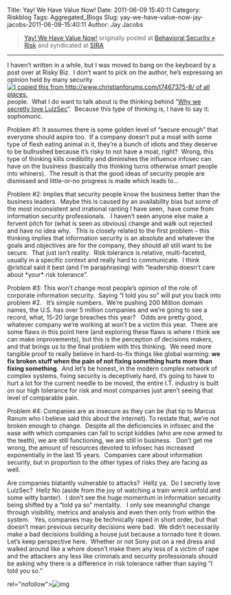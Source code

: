 Title: Yay! We Have Value Now!
Date: 2011-06-09 15:40:11
Category: Riskblog
Tags: Aggregated_Blogs
Slug: yay-we-have-value-now-jay-jacobs-2011-06-09-15:40:11
Author: Jay Jacobs

>[Yay! We Have Value Now!](http://beechplane.wordpress.com/2011/06/09/yay-we-have-value/) originally posted at [Behavioral Security » Risk](http://beechplane.wordpress.com) and syndicated at [SIRA](http://societyinforisk.org)
***
I haven’t written in a while, but I was moved to bang on the keyboard by a post over at Risky Biz.  I don’t want to pick on the author, he’s expressing an opinion held by many security [![I copied this from http://www.christianforums.com/t7467375-8/ of all places.](http://beechplane.files.wordpress.com/2011/06/image_thumb.png?w=244&h=160)](http://beechplane.files.wordpress.com/2011/06/image.png)people.  What I do want to talk about is the thinking behind “[Why we secretly love LulzSec](http://risky.biz/lulzsec)”.  Because this type of thinking is, I have to say it: sophomoric. 

Problem \#1: It assumes there is some golden level of “secure enough” that everyone should aspire too.  If a company doesn’t put a moat with some type of flesh eating animal in it, they’re a bunch of idiots and they deserve to be bullrushed because it’s risky to not have a moat, right?  Wrong, this type of thinking kills credibility and diminishes the influence infosec can have on the business (basically this thinking turns otherwise smart people into whiners).  The result is that the good ideas of security people are dismissed and little-or-no progress is made which leads to…

Problem \#2: Implies that security people know the business better than the business leaders.  Maybe this is caused by an availability bias but some of the most inconsistent and irrational ranting I have seen,  have come from information security professionals.   I haven’t seen anyone else make a fervent pitch for (what is seen as obvious) change and walk out rejected and have no idea why.   This is closely related to the first problem – this thinking implies that information security is an absolute and whatever the goals and objectives are for the company, they should all still want to be secure.  That just isn’t reality.  Risk tolerance is relative, multi-faceted, usually in a specific context and really hard to communicate.  I think @ristical said it best (and I’m paraphrasing) with “leadership doesn’t care about \*your\* risk tolerance”.

Problem \#3: This won’t change most people’s opinion of the role of corporate information security.  Saying “I told you so” will put you back into problem \#2.   It’s simple numbers.  We’re pushing 200 Million domain names, the U.S. has over 5 million companies and we’re going to see a record, what, 15-20 large breaches this year?   Odds are pretty good, whatever company we’re working at won’t be a victim this year.  There are some flaws in this point here (and exploring these flaws is where I think we can make improvements), but this is the perception of decisions makers, and that brings us to the final problem with this thinking.  We need more tangible proof to really believe in hard-to-fix things like global warming: **we fix broken stuff when the pain of not fixing something hurts more than fixing something**.  And let’s be honest, in the modern complex network of complex systems, fixing security is deceptively hard, it’s going to have to hurt a lot for the current needle to be moved, the entire I.T. industry is built on our high tolerance for risk and most companies just aren’t seeing that level of comparable pain.

Problem \#4: Companies are as insecure as they can be (hat tip to Marcus Ranum who I believe said this about the internet). To restate that, we’re not broken enough to change.  Despite all the deficiencies in infosec and the ease with which companies can fall to script kiddies (who are now armed to the teeth), we are still functioning, we are still in business.   Don’t get me wrong, the amount of resources devoted to infosec has increased exponentially in the last 15 years.  Companies care about information security, but in proportion to the other types of risks they are facing as well. 

Are companies blatantly vulnerable to attacks?  Hellz ya.  Do I secretly love LulzSec?  Hellz No (aside from the joy of watching a train wreck unfold and some witty banter).  I don’t see the huge momentum in information security being shifted by a “told ya so” mentality.   I only see meaningful change through visibility, metrics and analysis and even then only from within the system.   Yes, companies may be technically raped in short order, but that doesn’t mean previous security decisions were bad.  We didn’t necessarily make a bad decisions building a house just because a tornado tore it down.  Let’s keep perspective here.  Whether or not Sony put on a red dress and walked around like a whore doesn’t make them any less of a victim of rape and the attackers any less like criminals and security professionals should be asking why there is a difference in risk tolerance rather than saying “I told you so.”

rel="nofollow"\>![img](/images/blank.png%20/></a>%20<img%20alt=)



